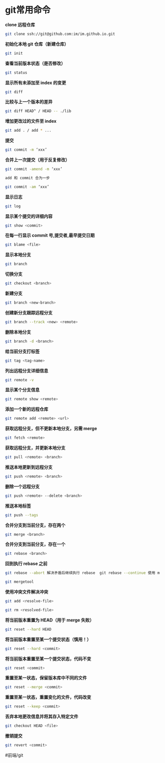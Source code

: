 # git常用命令
**clone 远程仓库**

```bash
git clone ssh://git@github.com:im/im.github.io.git
```

**初始化本地 git 仓库（新建仓库）**

```bash
git init
```

**查看当前版本状态（是否修改）**

```bash
git status
```

**显示所有未添加至 index 的变更**

```bash
git diff
```

**比较与上一个版本的差异**

```bash
git diff HEAD^ / HEAD -- ./lib
```

**增加更改过的文件至 index**

```bash
git add . / add * ...
```

**提交**

```bash
git commit -m ‘xxx’
```

**合并上一次提交（用于反复修改）**

```bash
git commit -amend -m ‘xxx’

add 和 commit 合为一步

git commit -am ‘xxx’
```

**显示日志**

```bash
git log
```

**显示某个提交的详细内容**

```bash
git show <commit>
```

**在每一行显示 commit 号,提交者,最早提交日期**

```bash
git blame <file>
```

**显示本地分支**

```bash
git branch
```

**切换分支**

```bash
git checkout <branch>
```

**新建分支**

```bash
git branch <new-branch>
```

**创建新分支跟踪远程分支**

```bash
git branch --track <new> <remote>
```

**删除本地分支**

```bash
git branch -d <branch>
```

**给当前分支打标签**

```bash
git tag <tag-name>
```

**列出远程分支详细信息**

```bash
git remote -v
```

**显示某个分支信息**

```bash
git remote show <remote>
```

**添加一个新的远程仓库**

```bash
git remote add <remote> <url>
```

**获取远程分支，但不更新本地分支，另需 merge**

```bash
git fetch <remote>
```

**获取远程分支，并更新本地分支**

```bash
git pull <remote> <branch>
```

**推送本地更新到远程分支**

```bash
git push <remote> <branch>
```

**删除一个远程分支**

```bash
git push <remote> --delete <branch>
```

**推送本地标签**

```bash
git push --tags
```

**合并分支到当前分支，存在两个**

```bash
git merge <branch>
```

**合并分支到当前分支，存在一个**

```bash
git rebase <branch>
```

**回到执行 rebase 之前**

```bash
git rebase --abort 解决矛盾后继续执行 rebase  git rebase --continue 使用 mergetool 解决冲突

git mergetool
```

**使用冲突文件解决冲突**

```bash
git add <resolve-file>

git rm <resolved-file>
```

**将当前版本重置为 HEAD（用于 merge 失败）**

```bash
git reset --hard HEAD
```

**将当前版本重置至某一个提交状态（慎用！）**

```bash
git reset --hard <commit>
```

**将当前版本重置至某一个提交状态，代码不变**

```bash
git reset <commit>
```

**重置至某一状态，保留版本库中不同的文件**

```bash
git reset --merge <commit>
```

**重置至某一状态，重置变化的文件，代码改变**

```bash
git reset --keep <commit>
```

**丢弃本地更改信息并将其存入特定文件**

```bash
git checkout HEAD <file>
```

**撤销提交**

```bash
git revert <commit>
```


#前端/git